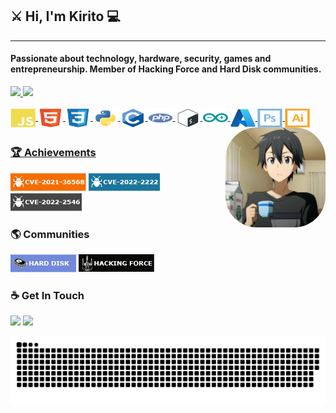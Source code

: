 
## ⚔️ Hi, I'm Kirito :computer:
 ------------

#### Passionate about technology, hardware, security, games and entrepreneurship. Member of Hacking Force and Hard Disk communities.

  <a href="https://github.com/Kirit074">
  <img height="180em" src="https://github-readme-stats.vercel.app/api?username=Kirit074&show_icons=true&title_color=fff&icon_color=00d9ff&text_color=c9d1d9&bg_color=161b22"/>
  <img height="180em" src="https://github-readme-stats.vercel.app/api/top-langs/?username=Kirit074&layout=compact&show_icons=true&title_color=fff&icon_color=fff&text_color=c9d1d9&bg_color=161b22&hide=elixir"/>
</div>
<div style="display: inline_block"><br>
  <img align="center" alt="Js" height="30" width="40" src="https://raw.githubusercontent.com/devicons/devicon/master/icons/javascript/javascript-plain.svg">
  <img align="center" alt="HTML" height="30" width="40" src="https://raw.githubusercontent.com/devicons/devicon/master/icons/html5/html5-original.svg">
  <img align="center" alt="CSS" height="30" width="40" src="https://raw.githubusercontent.com/devicons/devicon/master/icons/css3/css3-original.svg">
  <img align="center" alt="Python" height="30" width="40" src="https://raw.githubusercontent.com/devicons/devicon/master/icons/python/python-original.svg">
  <img align="center" alt="C" height="30" width="40" src="https://raw.githubusercontent.com/devicons/devicon/master/icons/c/c-original.svg">
  <img align="center" alt="PHP" height="30" width="40" src="https://raw.githubusercontent.com/devicons/devicon/master/icons/php/php-plain.svg">
  <img align="center" alt="Bash" height="30" width="40" src="https://raw.githubusercontent.com/devicons/devicon/master/icons/bash/bash-original.svg">
  <img align="center" alt="Arduino" height="30" width="40" src="https://raw.githubusercontent.com/devicons/devicon/master/icons/arduino/arduino-original.svg">
  <img align="center" alt="Azure" height="30" width="40" src="https://raw.githubusercontent.com/devicons/devicon/master/icons/azure/azure-original.svg">
  <img align="center" alt="PSD" height="30" width="40" src="https://raw.githubusercontent.com/devicons/devicon/master/icons/photoshop/photoshop-line.svg">
  <img align="center" alt="AI" height="30" width="40" src="https://raw.githubusercontent.com/devicons/devicon/master/icons/illustrator/illustrator-line.svg">
  <img align="right" alt="kirito" height="160" style="border-radius:50px;" src="https://raw.githubusercontent.com/Kirit074/Kirit074/main/dist/kirito.jpg">
</div>
  
  ##
  
### 🏆 Achievements

<div>
<a href="https://cve.mitre.org/cgi-bin/cvename.cgi?name=CVE-2021-36568" target="_blank"><img src="https://raw.githubusercontent.com/Kirit074/Kirit074/main/dist/CVE-2021-36568.png" target="_blank"></a> 
<a href="https://cve.mitre.org/cgi-bin/cvename.cgi?name=CVE-2022-2222" target="_blank"><img src="https://raw.githubusercontent.com/Kirit074/Kirit074/main/dist/CVE-2022-2222.png" target="_blank"></a> 
<a href="https://cve.mitre.org/cgi-bin/cvename.cgi?name=CVE-2022-2546" target="_blank"><img src="https://raw.githubusercontent.com/Kirit074/Kirit074/main/dist/CVE-2022-2546.png" target="_blank"></a>  
</div>

  
  ### 🌎 Communities
<div>
<a href="https://discord.gg/bgnNQdbr9R" target="_blank"><img src="https://raw.githubusercontent.com/Kirit074/Kirit074/main/dist/harddisk.png" target="_blank"></a> 
<a href="https://discord.gg/8H5bxN8jp8" target="_blank"><img src="https://raw.githubusercontent.com/Kirit074/Kirit074/main/dist/hackingforce.png" target="_blank"></a> 
</div>

### ☕ Get In Touch
<div> 
  <a href="https://www.linkedin.com/in/kirit074/" target="_blank"><img src="https://img.shields.io/badge/-LinkedIn-%230077B5?style=for-the-badge&logo=linkedin&logoColor=white" target="_blank"></a> 
  <a href="https://www.notion.so/Checklist-88948bf9e74e4c66b6058f27412748a3"><img src="https://img.shields.io/badge/Notion-000000?style=for-the-badge&logo=notion&logoColor=white" target="_blank"></a>

  ![Snake animation](https://github.com/Kirit074/Kirit074/blob/output/snake.svg)
 
</div>
